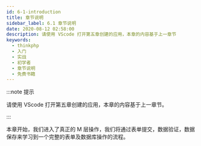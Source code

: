 ```yaml
---
id: 6-1-introduction
title: 章节说明
sidebar_label: 6.1 章节说明
date: 2020-08-12 02:58:00
description: 请使用 VScode 打开第五章创建的应用，本章的内容基于上一章节
keywords:
  - thinkphp
  - 入门
  - 实战
  - 初学者
  - 章节说明
  - 免费书籍
---
```


:::note 提示

请使用 VScode 打开第五章创建的应用，本章的内容基于上一章节。 

:::

本章开始，我们进入了真正的 M 层操作，我们将通过表单提交，数据验证，数据保存来学习到一个完整的表单及数据库操作的流程。
